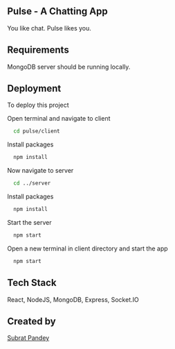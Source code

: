 ## Pulse - A Chatting App

You like chat. Pulse likes you.

## Requirements

MongoDB server should be running locally.

## Deployment

To deploy this project

Open terminal and navigate to client

```bash
  cd pulse/client
```
Install packages

```bash
  npm install
```
Now navigate to server

```bash
  cd ../server
```
Install packages

```bash
  npm install
```

Start the server

```bash
  npm start
```

Open a new terminal in client directory and start the app

```bash
  npm start
```

## Tech Stack

React, NodeJS, MongoDB, Express, Socket.IO

## Created by
[Subrat Pandey](https://github.com/32bitdev)
